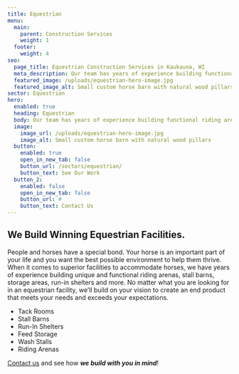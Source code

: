 ```yaml
---
title: Equestrian
menu:
  main:
    parent: Construction Services
    weight: 1
  footer:
    weight: 4
seo:
  page_title: Equestrian Construction Services in Kaukauna, WI
  meta_description: Our team has years of experience building functional riding arenas, stall barns, run-in shelters and more.
  featured_image: /uploads/equestrian-hero-image.jpg
  featured_image_alt: Small custom horse barn with natural wood pillars
sector: Equestrian
hero: 
  enabled: true
  heading: Equestrian
  body: Our team has years of experience building functional riding arenas, stall barns, run-in shelters and more.
  image: 
    image_url: /uploads/equestrian-hero-image.jpg
    image_alt: Small custom horse barn with natural wood pillars
  button:
    enabled: true
    open_in_new_tab: false
    button_url: /sectors/equestrian/
    button_text: See Our Work
  button_2:
    enabled: false
    open_in_new_tab: false
    button_url: #
    button_text: Contact Us
---
```


## We Build Winning Equestrian Facilities.

People and horses have a special bond. Your horse is an important part of your life and you want the best possible environment to help them thrive. When it comes to superior facilities to accommodate horses, we have years of experience building unique and functional riding arenas, stall barns, storage areas, run-in shelters and more. No matter what you are looking for in an equestrian facility, we’ll build on your vision to create an end product that meets your needs and exceeds your expectations.

- Tack Rooms
- Stall Barns
- Run-In Shelters
- Feed Storage
- Wash Stalls
- Riding Arenas

[Contact us](/contact/) and see how **_we build with you in mind_**!
